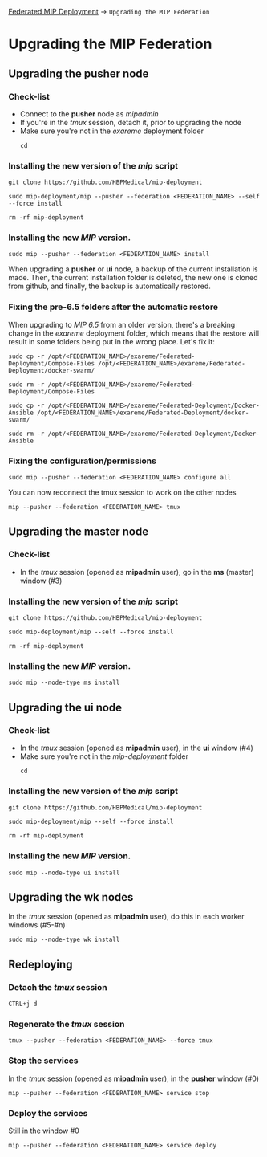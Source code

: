[Federated MIP Deployment](Readme.md#UpgradingMIPFederation) -> `Upgrading the MIP Federation`

# Upgrading the MIP Federation
## <a id="UpgradingPusher">Upgrading the **pusher** node</a>
### Check-list
* Connect to the **pusher** node as *mipadmin*
* If you're in the *tmux* session, detach it, prior to upgrading the node
* Make sure you're not in the *exareme* deployment folder
  ```
  cd
  ```

### Installing the new version of the *mip* script
```
git clone https://github.com/HBPMedical/mip-deployment
```
```
sudo mip-deployment/mip --pusher --federation <FEDERATION_NAME> --self --force install
```
```
rm -rf mip-deployment
```

### Installing the new *MIP* version.
```
sudo mip --pusher --federation <FEDERATION_NAME> install
```

When upgrading a **pusher** or **ui** node, a backup of the current installation is made. Then, the current installation folder is deleted, the new one is cloned from github, and finally, the backup is automatically restored.

### Fixing the pre-6.5 folders after the automatic restore
When upgrading to *MIP 6.5* from an older version, there's a breaking change in the *exareme* deployment folder, which means that the restore will result in some folders being put in the wrong place. Let's fix it:

```
sudo cp -r /opt/<FEDERATION_NAME>/exareme/Federated-Deployment/Compose-Files /opt/<FEDERATION_NAME>/exareme/Federated-Deployment/docker-swarm/
```
```
sudo rm -r /opt/<FEDERATION_NAME>/exareme/Federated-Deployment/Compose-Files
```
```
sudo cp -r /opt/<FEDERATION_NAME>/exareme/Federated-Deployment/Docker-Ansible /opt/<FEDERATION_NAME>/exareme/Federated-Deployment/docker-swarm/
```
```
sudo rm -r /opt/<FEDERATION_NAME>/exareme/Federated-Deployment/Docker-Ansible
```

### Fixing the configuration/permissions
```
sudo mip --pusher --federation <FEDERATION_NAME> configure all
```

You can now reconnect the tmux session to work on the other nodes
```
mip --pusher --federation <FEDERATION_NAME> tmux
```

## <a id="UpgradingMaster">Upgrading the **master** node</a>
### Check-list
* In the *tmux* session (opened as **mipadmin** user), go in the **ms** (master) window (#3)

### Installing the new version of the *mip* script
```
git clone https://github.com/HBPMedical/mip-deployment
```
```
sudo mip-deployment/mip --self --force install
```
```
rm -rf mip-deployment
```

### Installing the new *MIP* version.
```
sudo mip --node-type ms install
```

## <a id="UpgradingUI">Upgrading the **ui** node</a>
### Check-list
* In the *tmux* session (opened as **mipadmin** user), in the **ui** window (#4)
* Make sure you're not in the *mip-deployment* folder
  ```
  cd
  ```

### Installing the new version of the *mip* script
```
git clone https://github.com/HBPMedical/mip-deployment
```
```
sudo mip-deployment/mip --self --force install
```
```
rm -rf mip-deployment
```

### Installing the new *MIP* version.
```
sudo mip --node-type ui install
```

## <a id="UpgradingWorkers">Upgrading the **wk** nodes</a>
In the *tmux* session (opened as **mipadmin** user), do this in each worker windows (#5-#n)

```
sudo mip --node-type wk install
```

## <a id="Redeploying">Redeploying</a>
### Detach the *tmux* session
```
CTRL+j d
```

### Regenerate the *tmux* session
```
tmux --pusher --federation <FEDERATION_NAME> --force tmux
```

### Stop the services
In the *tmux* session (opened as **mipadmin** user), in the **pusher** window (#0)
```
mip --pusher --federation <FEDERATION_NAME> service stop
```

### Deploy the services
Still in the window #0
```
mip --pusher --federation <FEDERATION_NAME> service deploy
```
